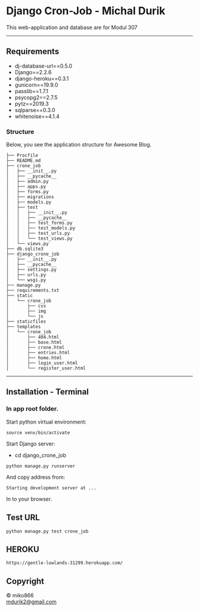 # Django Cron-Job - Michal Durik

This web-application and database are for Modul 307

---

## Requirements

- dj-database-url==0.5.0
- Django==2.2.6
- django-heroku==0.3.1
- gunicorn==19.9.0
- passlib==1.7.1
- psycopg2==2.7.5
- pytz==2019.3
- sqlparse==0.3.0
- whitenoise==4.1.4

### Structure

Below, you see the application structure for Awesome Blog.

```
├── Procfile
├── README.md
├── crone_job
│   ├── __init__.py
│   ├── __pycache__
│   ├── admin.py
│   ├── apps.py
│   ├── forms.py
│   ├── migrations
│   ├── models.py
│   ├── test
│   │   ├── __init__.py
│   │   ├── __pycache__
│   │   ├── test_forms.py
│   │   ├── test_models.py
│   │   ├── test_urls.py
│   │   └── test_views.py
│   └── views.py
├── db.sqlite3
├── django_crone_job
│   ├── __init__.py
│   ├── __pycache__
│   ├── settings.py
│   ├── urls.py
│   └── wsgi.py
├── manage.py
├── requirements.txt
├── static
│   └── crone_job
│       ├── css
│       ├── img
│       └── js
├── staticfiles
├── templates
│   └── crone_job
│       ├── 404.html
│       ├── base.html
│       ├── crone.html
│       ├── entries.html
│       ├── home.html
│       ├── login_user.html
│       └── register_user.html
```
---

## Installation - Terminal
### In app root folder.

Start python virtual environment:

```
source venv/bin/activate
```

Start Django server:

- cd django_crone_job

```
python manage.py runserver
```

And copy address from:

```
Starting development server at ...
```

In to your browser.

## Test URL
```
python manage.py test crone_job
```

## HEROKU
```
https://gentle-lowlands-31299.herokuapp.com/
```

## Copyright

&copy; miko866 <br />
[mdurik2@gmail.com](mailto:mdurik2@gmail.com)<br />

